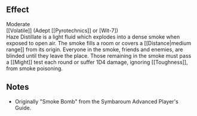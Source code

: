 ## Effect
Moderate<br>[[Volatile]] (Adept [[Pyrotechnics]] or \[Wit-7\])<br>Haze Distillate is a light fluid which explodes into a dense smoke when exposed to open air. The smoke fills a room or covers a [[Distance|medium range]] from its origin. Everyone in the smoke, friends and enemies, are blinded until they leave the place. Those remaining in the smoke must pass a [[Might]] test each round or suffer 1D4 damage, ignoring [[Toughness]], from smoke poisoning.
## Notes
* Originally "Smoke Bomb" from the Symbaroum Advanced Player's Guide.